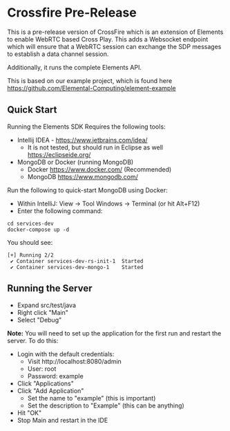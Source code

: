 # Crossfire Pre-Release

This is a pre-release version of CrossFire which is an extension of Elements
to enable WebRTC based Cross Play. This adds a Websocket endpoint which will
ensure that a WebRTC session can exchange the SDP messages to establish a 
data channel session.

Additionally, it runs the complete Elements API.

This is based on our example project, which is found here https://github.com/Elemental-Computing/element-example

## Quick Start

Running the Elements SDK Requires the following tools:

* Intellij IDEA - https://www.jetbrains.com/idea/
  * It is not tested, but should run in Eclipse as well https://eclipseide.org/
* MongoDB or Docker (running MongoDB)
  * Docker https://www.docker.com/ (Recommended)
  * MongoDB https://www.mongodb.com/

Run the following to quick-start MongoDB using Docker:

* Within IntelliJ: View -> Tool Windows -> Terminal (or hit Alt+F12)
* Enter the following command:
```aiignore
cd services-dev
docker-compose up -d
```
You should see:
```aiignore
[+] Running 2/2
 ✔ Container services-dev-rs-init-1  Started                                   
 ✔ Container services-dev-mongo-1    Started  
```

## Running the Server

* Expand src/test/java
* Right click "Main"
* Select "Debug"

**Note:** You will need to set up the application for the first run and restart
the server. To do this:

* Login with the default credentials:
  * Visit http://localhost:8080/admin
  * User: root
  * Password: example
* Click "Applications"
* Click "Add Application"
  * Set the name to "example" (this is important)
  * Set the description to "Example" (this can be anything)
* Hit "OK"
* Stop Main and restart in the IDE

